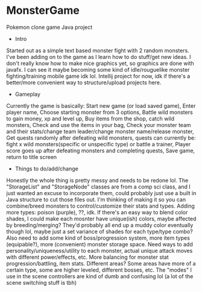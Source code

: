 # MonsterGame
Pokemon clone game Java project

* Intro

Started out as a simple text based monster fight with 2 random monsters. 
I've been adding on to the game as I learn how to do stuff/get new ideas. 
I don't really know how to make nice graphics yet, so graphics are done with javafx. 
I can see it maybe becoming some kind of idle/rouguelike monster fighting/training mobile game idk lol. 
Intellij project for now, idk if there's a better/more convenient way to structure/upload projects here.


* Gameplay

Currently the game is basically:
Start new game (or load saved game),
Enter player name,
Choose starting monster from 3 options,
Battle wild monsters to gain money, xp and level up,
Buy items from the shop, catch wild monsters,
Check and use the items in your bag,
Check your monster team and their stats/change team leader/change monster name/release monster,
Get quests randomly after defeating wild monsters, quests can currently be: fight x wild monsters(specific or unspecific type) or battle a trainer,
Player score goes up after defeating monsters and completing quests,
Save game, return to title screen


* Things to do/add/change

Honestly the whole thing is pretty messy and needs to be redone lol. 
The "StorageList" and "StorageNode" classes are from a comp sci class, and I just wanted an excuse to incorporate them, 
could probably just use a built in Java structure to cut those files out. 
I'm thinking of making it so you can combine/breed monsters to control/customize their stats and types. 
Adding more types: poison (purple), ??, idk. 
If there's an easy way to blend color shades, I could make each mosnter have unique(ish) colors, maybe affected by breeding/merging? 
They'd probably all end up a muddy color eventually though lol, maybe just a set variance of shades for each type/type combo? 
Also need to add some kind of boss/progression system, more item types (equipable?), more (convenient) monster storage space. 
Need ways to add personality/uniqueness/utility to each monster, actual unique attack moves with different power/effects, etc. 
More balancing for monster stat progression/battling, item stats. 
Different areas? Some areas have more of a certain type, some are higher leveled, different bosses, etc. 
The "modes" I use in the scene controllers are kind of dumb and confusing lol (a lot of the scene switching stuff is tbh)
